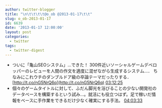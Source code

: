 ```yaml
---
author: twitter-blogger
title: "\n\t\t\t\t@o_ob @2013-01-17\t\t"
slug: o_ob-2013-01-17
id: 6639
date: '2013-01-17 12:00:00'
layout: post
categories:
  - twitter
tags:
  - twitter-digest
---
```


*   ついに「亀山SEOシステム」…できた！ 300件近いソーシャルゲームデベロッパーのレビューを人間の作文を適度に混ぜながら生成するシステム…． ちなみにこれウチのダンブルドア級の卒論テーマだったりする． [http://t.co/nG5NrQ6q](http://t.co/nG5NrQ6q) [03:12:25](http://twitter.com/o_ob/statuses/291608865282351106)
*   個々のゲームタイトルに対して、ふだん脚光を浴びることの少ない開発社のデータベースを構築するという試み...。就活にも役立つはず。足で稼いだ情報をベースに手作業をできるだけ少なく確実にする手法。 [04:03:33](http://twitter.com/o_ob/statuses/291621731540557824)